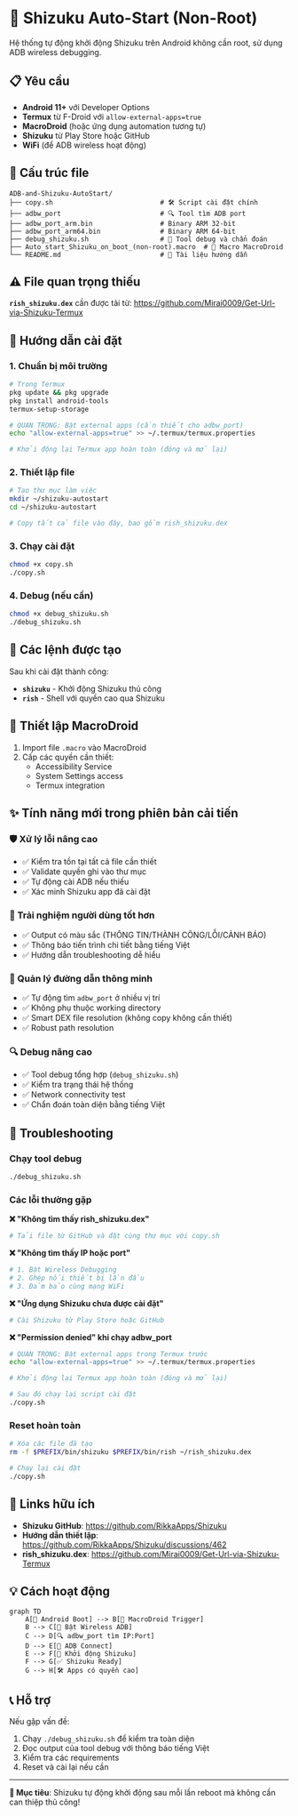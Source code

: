 # 🚀 Shizuku Auto-Start (Non-Root)

Hệ thống tự động khởi động Shizuku trên Android không cần root, sử dụng ADB wireless debugging.

## 📋 Yêu cầu

- **Android 11+** với Developer Options
- **Termux** từ F-Droid với `allow-external-apps=true`
- **MacroDroid** (hoặc ứng dụng automation tương tự)
- **Shizuku** từ Play Store hoặc GitHub
- **WiFi** (để ADB wireless hoạt động)

## 📁 Cấu trúc file

```
ADB-and-Shizuku-AutoStart/
├── copy.sh                           # 🛠️ Script cài đặt chính
├── adbw_port                         # 🔍 Tool tìm ADB port
├── adbw_port_arm.bin                 # Binary ARM 32-bit
├── adbw_port_arm64.bin               # Binary ARM 64-bit
├── debug_shizuku.sh                  # 🔧 Tool debug và chẩn đoán
├── Auto_start_Shizuku_on_boot_(non-root).macro  # 📱 Macro MacroDroid
└── README.md                         # 📖 Tài liệu hướng dẫn
```

## ⚠️ File quan trọng thiếu

**`rish_shizuku.dex`** cần được tải từ: https://github.com/Mirai0009/Get-Url-via-Shizuku-Termux

## 🚀 Hướng dẫn cài đặt

### 1. Chuẩn bị môi trường

```bash
# Trong Termux
pkg update && pkg upgrade
pkg install android-tools
termux-setup-storage

# QUAN TRỌNG: Bật external apps (cần thiết cho adbw_port)
echo "allow-external-apps=true" >> ~/.termux/termux.properties

# Khởi động lại Termux app hoàn toàn (đóng và mở lại)
```

### 2. Thiết lập file

```bash
# Tạo thư mục làm việc
mkdir ~/shizuku-autostart
cd ~/shizuku-autostart

# Copy tất cả file vào đây, bao gồm rish_shizuku.dex
```

### 3. Chạy cài đặt

```bash
chmod +x copy.sh
./copy.sh
```

### 4. Debug (nếu cần)

```bash
chmod +x debug_shizuku.sh
./debug_shizuku.sh
```

## 🔧 Các lệnh được tạo

Sau khi cài đặt thành công:

- **`shizuku`** - Khởi động Shizuku thủ công
- **`rish`** - Shell với quyền cao qua Shizuku

## 🤖 Thiết lập MacroDroid

1. Import file `.macro` vào MacroDroid
2. Cấp các quyền cần thiết:
   - Accessibility Service
   - System Settings access
   - Termux integration

## ✨ Tính năng mới trong phiên bản cải tiến

### 🛡️ Xử lý lỗi nâng cao
- ✅ Kiểm tra tồn tại tất cả file cần thiết
- ✅ Validate quyền ghi vào thư mục
- ✅ Tự động cài ADB nếu thiếu
- ✅ Xác minh Shizuku app đã cài đặt

### 🎨 Trải nghiệm người dùng tốt hơn
- ✅ Output có màu sắc (THÔNG TIN/THÀNH CÔNG/LỖI/CẢNH BÁO)
- ✅ Thông báo tiến trình chi tiết bằng tiếng Việt
- ✅ Hướng dẫn troubleshooting dễ hiểu

### 🧠 Quản lý đường dẫn thông minh
- ✅ Tự động tìm `adbw_port` ở nhiều vị trí
- ✅ Không phụ thuộc working directory
- ✅ Smart DEX file resolution (không copy không cần thiết)
- ✅ Robust path resolution

### 🔍 Debug nâng cao
- ✅ Tool debug tổng hợp (`debug_shizuku.sh`)
- ✅ Kiểm tra trạng thái hệ thống
- ✅ Network connectivity test
- ✅ Chẩn đoán toàn diện bằng tiếng Việt

## 🐛 Troubleshooting

### Chạy tool debug
```bash
./debug_shizuku.sh
```

### Các lỗi thường gặp

**❌ "Không tìm thấy rish_shizuku.dex"**
```bash
# Tải file từ GitHub và đặt cùng thư mục với copy.sh
```

**❌ "Không tìm thấy IP hoặc port"**
```bash
# 1. Bật Wireless Debugging
# 2. Ghép nối thiết bị lần đầu
# 3. Đảm bảo cùng mạng WiFi
```

**❌ "Ứng dụng Shizuku chưa được cài đặt"**
```bash
# Cài Shizuku từ Play Store hoặc GitHub
```

**❌ "Permission denied" khi chạy adbw_port**
```bash
# QUAN TRỌNG: Bật external apps trong Termux trước
echo "allow-external-apps=true" >> ~/.termux/termux.properties

# Khởi động lại Termux app hoàn toàn (đóng và mở lại)

# Sau đó chạy lại script cài đặt
./copy.sh
```

### Reset hoàn toàn
```bash
# Xóa các file đã tạo
rm -f $PREFIX/bin/shizuku $PREFIX/bin/rish ~/rish_shizuku.dex

# Chạy lại cài đặt
./copy.sh
```

## 🔗 Links hữu ích

- **Shizuku GitHub**: https://github.com/RikkaApps/Shizuku
- **Hướng dẫn thiết lập**: https://github.com/RikkaApps/Shizuku/discussions/462
- **rish_shizuku.dex**: https://github.com/Mirai0009/Get-Url-via-Shizuku-Termux

## 💡 Cách hoạt động

```mermaid
graph TD
    A[📱 Android Boot] --> B[🤖 MacroDroid Trigger]
    B --> C[📡 Bật Wireless ADB]  
    C --> D[🔍 adbw_port tìm IP:Port]
    D --> E[🔗 ADB Connect]
    E --> F[🚀 Khởi động Shizuku]
    F --> G[✅ Shizuku Ready]
    G --> H[🛠️ Apps có quyền cao]
```

## 📞 Hỗ trợ

Nếu gặp vấn đề:
1. Chạy `./debug_shizuku.sh` để kiểm tra toàn diện
2. Đọc output của tool debug với thông báo tiếng Việt
3. Kiểm tra các requirements
4. Reset và cài lại nếu cần

---

**🎯 Mục tiêu**: Shizuku tự động khởi động sau mỗi lần reboot mà không cần can thiệp thủ công! 